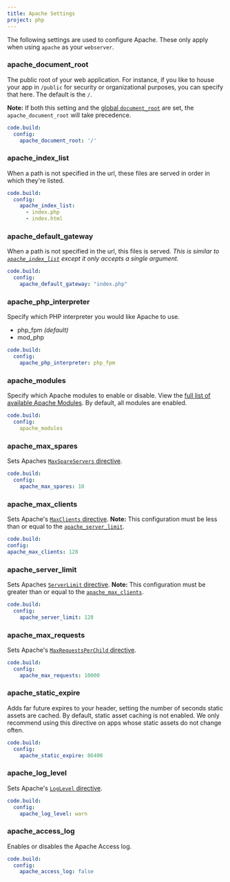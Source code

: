 ```yaml
---
title: Apache Settings
project: php
---
```


The following settings are used to configure Apache. These only apply when using `apache` as your `webserver`.

### apache\_document\_root
The public root of your web application. For instance, if you like to house your app in `/public` for security or organizational purposes, you can specify that here. The default is the `/`.

**Note:** If both this setting and the [global `document_root`](../#document_root) are set, the `apache_document_root` will take precedence.

```yaml
code.build:
  config:
    apache_document_root: '/'
```



### apache\_index\_list
When a path is not specified in the url, these files are served in order in which they're listed.

```yaml
code.build:
  config:
    apache_index_list:
      - index.php
      - index.html
```



### apache\_default\_gateway
When a path is not specified in the url, this files is served. *This is similar to [`apache_index_list`](#apache_index_list) except it only accepts a single argument.*

```yaml
code.build:
  config:
    apache_default_gateway: "index.php"
```



### apache\_php\_interpreter

Specify which PHP interpreter you would like Apache to use.

- php_fpm *(default)*
- mod_php

```yaml
code.build:
  config:
    apache_php_interpreter: php_fpm
```



### apache_modules

Specify which Apache modules to enable or disable. View the [full list of available Apache Modules](https://github.com/nanobox-io/nanobox-engine-php/blob/master/doc/apache-modules.md). By default, all modules are enabled.

```yaml
code.build:
  config:
    apache_modules
```



### apache\_max\_spares

Sets Apaches [`MaxSpareServers` directive](http://httpd.apache.org/docs/2.2/mod/prefork.html#maxspareservers).

```yaml
code.build:
  config:
    apache_max_spares: 10
```



### apache\_max\_clients
Sets Apache's [`MaxClients` directive](http://httpd.apache.org/docs/2.2/mod/mpm_common.html#maxclients). **Note:** This configuration must be less than or equal to the [`apache_server_limit`](#apache_server_limit).

```yaml
code.build:
config:
apache_max_clients: 128
```



### apache\_server\_limit
Sets Apaches [`ServerLimit` directive](http://httpd.apache.org/docs/2.2/mod/mpm_common.html#serverlimit). **Note:** This configuration must be greater than or equal to the [`apache_max_clients`](#apache_max_clients).

```yaml
code.build:
  config:
    apache_server_limit: 128
```



### apache\_max\_requests
Sets Apache's [`MaxRequestsPerChild` directive](http://httpd.apache.org/docs/2.2/mod/mpm_common.html#maxrequestsperchild).

```yaml
code.build:
  config:
    apache_max_requests: 10000
```



### apache\_static\_expire
Adds far future expires to your header, setting the number of seconds static assets are cached. By default, static asset caching is not enabled. We only recommend using this directive on apps whose static assets do not change often.

```yaml
code.build:
  config:
    apache_static_expire: 86400
```



### apache\_log\_level
Sets Apache's [`LogLevel` directive](http://httpd.apache.org/docs/2.2/mod/core.html#loglevel).

```yaml
code.build:
  config:
    apache_log_level: warn
```



### apache\_access\_log
Enables or disables the Apache Access log.

```yaml
code.build:
  config:
    apache_access_log: false
```

